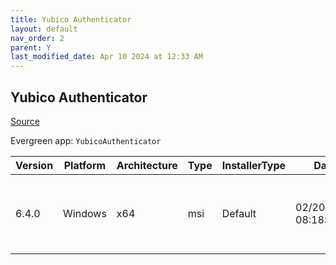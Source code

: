 ```yaml
---
title: Yubico Authenticator
layout: default
nav_order: 2
parent: Y
last_modified_date: Apr 10 2024 at 12:33 AM
---
```


## Yubico Authenticator

[Source](https://github.com/Yubico/yubioath-flutter/)

Evergreen app: `YubicoAuthenticator`

| Version | Platform | Architecture | Type | InstallerType | Date                | Size     | URI                                                                                                                                                                                                                |
| ------- | -------- | ------------ | ---- | ------------- | ------------------- | -------- | ------------------------------------------------------------------------------------------------------------------------------------------------------------------------------------------------------------------ |
| 6.4.0   | Windows  | x64          | msi  | Default       | 02/20/2024 08:18:23 | 36618240 | [https://github.com/Yubico/yubioath-flutter/releases/download/6.4.0/yubico-authenticator-6.4.0-win64.msi](https://github.com/Yubico/yubioath-flutter/releases/download/6.4.0/yubico-authenticator-6.4.0-win64.msi) |
